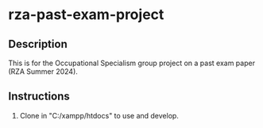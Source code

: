 # rza-past-exam-project

## Description

This is for the Occupational Specialism group project on a past exam paper (RZA Summer 2024).

## Instructions

1. Clone in "C:/xampp/htdocs" to use and develop.
